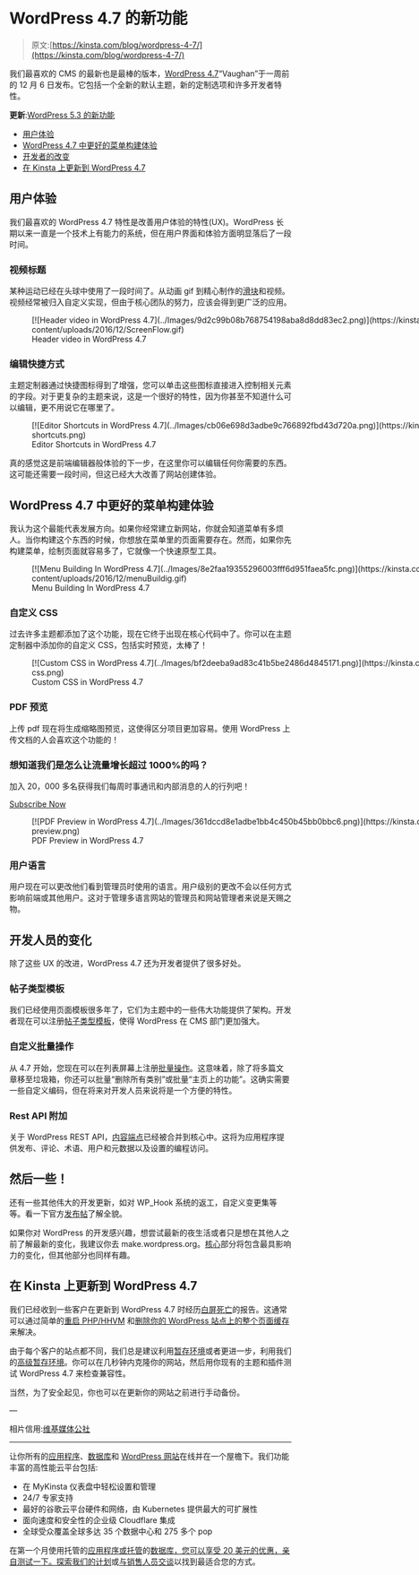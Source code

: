 # WordPress 4.7 的新功能

> 原文:[https://kinsta.com/blog/wordpress-4-7/](https://kinsta.com/blog/wordpress-4-7/)

我们最喜欢的 CMS 的最新也是最棒的版本，[WordPress 4.7](https://wordpress.org/news/2016/12/vaughan/)“Vaughan”于一周前的 12 月 6 日发布。它包括一个全新的默认主题，新的定制选项和许多开发者特性。

**更新**:[WordPress 5.3 的新功能](https://kinsta.com/blog/wordpress-5-3/)

*   [用户体验](#user-experience)
*   [WordPress 4.7 中更好的菜单构建体验](#menu-building-wordpress-4-7)
*   [开发者的改变](#changes-developers)
*   [在 Kinsta 上更新到 WordPress 4.7](#updating-to-wordpress-4-7-kinsta)

## 用户体验

我们最喜欢的 WordPress 4.7 特性是改善用户体验的特性(UX)。WordPress 长期以来一直是一个技术上有能力的系统，但在用户界面和体验方面明显落后了一段时间。

### 视频标题

某种运动已经在头球中使用了一段时间了。从动画 gif 到精心制作的[滑块](https://kinsta.com/blog/wordpress-slider/)和视频。视频经常被归入自定义实现，但由于核心团队的努力，应该会得到更广泛的应用。

<figure id="attachment_8378" aria-describedby="caption-attachment-8378" style="width: 770px" class="wp-caption aligncenter">[![Header video in WordPress 4.7](../Images/9d2c99b08b768754198aba8d8dd83ec2.png)](https://kinsta.com/wp-content/uploads/2016/12/ScreenFlow.gif)

<figcaption id="caption-attachment-8378" class="wp-caption-text">Header video in WordPress 4.7</figcaption>

</figure>

### 编辑快捷方式

主题定制器通过快捷图标得到了增强，您可以单击这些图标直接进入控制相关元素的字段。对于更复杂的主题来说，这是一个很好的特性，因为你甚至不知道什么可以编辑，更不用说它在哪里了。

<figure id="attachment_8379" aria-describedby="caption-attachment-8379" style="width: 1024px" class="wp-caption aligncenter">[![Editor Shortcuts in WordPress 4.7](../Images/cb06e698d3adbe9c766892fbd43d720a.png)](https://kinsta.com/wp-content/uploads/2016/12/editor-shortcuts.png)

<figcaption id="caption-attachment-8379" class="wp-caption-text">Editor Shortcuts in WordPress 4.7</figcaption>

</figure>

真的感觉这是前端编辑器般体验的下一步，在这里你可以编辑任何你需要的东西。这可能还需要一段时间，但这已经大大改善了网站创建体验。

## WordPress 4.7 中更好的菜单构建体验

我认为这个最能代表发展方向。如果你经常建立新网站，你就会知道菜单有多烦人。当你构建这个东西的时候，你想放在菜单里的页面需要存在。然而，如果你先构建菜单，绘制页面就容易多了，它就像一个快速原型工具。

<figure id="attachment_8380" aria-describedby="caption-attachment-8380" style="width: 770px" class="wp-caption aligncenter">[![Menu Building In WordPress 4.7](../Images/8e2faa19355296003fff6d951faea5fc.png)](https://kinsta.com/wp-content/uploads/2016/12/menuBuildig.gif)

<figcaption id="caption-attachment-8380" class="wp-caption-text">Menu Building In WordPress 4.7</figcaption>

</figure>

### 自定义 CSS

过去许多主题都添加了这个功能，现在它终于出现在核心代码中了。你可以在主题定制器中添加你的自定义 CSS，包括实时预览，太棒了！

<figure id="attachment_8381" aria-describedby="caption-attachment-8381" style="width: 1024px" class="wp-caption aligncenter">[![Custom CSS in WordPress 4.7](../Images/bf2deeba9ad83c41b5be2486d4845171.png)](https://kinsta.com/wp-content/uploads/2016/12/custom-css.png)

<figcaption id="caption-attachment-8381" class="wp-caption-text">Custom CSS in WordPress 4.7</figcaption>

</figure>

### PDF 预览

上传 pdf 现在将生成缩略图预览，这使得区分项目更加容易。使用 WordPress 上传文档的人会喜欢这个功能的！

 <dialog id="newsletter" class="dialog dialog has-dark-blue-background-color email-modal" aria-hidden="true">## 注册订阅时事通讯

<kinsta-form show-name="false" show-phone="false" show-website="false" show-company="false" show-disk-space="false" show-monthly-visits="false" show-number-of-websites="false" show-message="false" submit-button-text="Sign Up Now" submit-button-text-sending="Signing Up..." success-title="Thanks for subscribing!" success-message="Keep an eye out for our next newsletter." terms-template="newsletter" hubspot-source="subscribe_to_newsletter" submit-button-text-loading="Signing Up"></kinsta-form></dialog>

### 想知道我们是怎么让流量增长超过 1000%的吗？

加入 20，000 多名获得我们每周时事通讯和内部消息的人的行列吧！

[Subscribe Now](#newsletter)

<figure id="attachment_8382" aria-describedby="caption-attachment-8382" style="width: 1024px" class="wp-caption aligncenter">[![PDF Preview in WordPress 4.7](../Images/361dccd8e1adbe1bb4c450b45bb0bbc6.png)](https://kinsta.com/wp-content/uploads/2016/12/pdf-preview.png)

<figcaption id="caption-attachment-8382" class="wp-caption-text">PDF Preview in WordPress 4.7</figcaption>

</figure>

### 用户语言

用户现在可以更改他们看到管理员时使用的语言。用户级别的更改不会以任何方式影响前端或其他用户。这对于管理多语言网站的管理员和网站管理者来说是天赐之物。

## 开发人员的变化

除了这些 UX 的改进，WordPress 4.7 还为开发者提供了很多好处。

### 帖子类型模板

我们已经使用页面模板很多年了，它们为主题中的一些伟大功能提供了架构。开发者现在可以注册[帖子类型模板](https://make.wordpress.org/core/2016/11/03/post-type-templates-in-4-7/)，使得 WordPress 在 CMS 部门更加强大。

### 自定义批量操作

从 4.7 开始，您现在可以在列表屏幕上注册[批量操作](https://make.wordpress.org/core/2016/10/04/custom-bulk-actions/)。这意味着，除了将多篇文章移至垃圾箱，你还可以批量“删除所有类别”或批量“主页上的功能”。这确实需要一些自定义编码，但在将来对开发人员来说将是一个方便的特性。

### Rest API 附加

关于 WordPress REST API，[内容端点](https://make.wordpress.org/core/2016/10/08/rest-api-merge-proposal-part-2-content-api/)已经被合并到核心中。这将为应用程序提供发布、评论、术语、用户和元数据以及设置的编程访问。

## 然后一些！

还有一些其他伟大的开发更新，如对 WP_Hook 系统的返工，自定义变更集等等。看一下官方[发布帖](https://wordpress.org/news/2016/12/vaughan/)了解全貌。

如果你对 WordPress 的开发感兴趣，想尝试最新的夜生活或者只是想在其他人之前了解最新的变化，我建议你去 make.wordpress.org。[核心](https://make.wordpress.org/core/)部分将包含最具影响力的变化，但其他部分也同样有趣。

## 在 Kinsta 上更新到 WordPress 4.7

我们已经收到一些客户在更新到 WordPress 4.7 时经历[白屏死亡](https://kinsta.com/blog/wordpress-white-screen-of-death/)的报告。这通常可以通过简单的[重启 PHP/HHVM](https://kinsta.com/help/restart-php/) 和[删除你的 WordPress 站点上的整个页面缓存](https://kinsta.com/blog/wordpress-clear-cache/)来解决。

由于每个客户的站点都不同，我们总是建议利用[暂存环境](https://kinsta.com/help/staging-environment/)或者更进一步，利用我们的[高级暂存环境](https://kinsta.com/help/premium-staging-environments/)。你可以在几秒钟内克隆你的网站，然后用你现有的主题和插件测试 WordPress 4.7 来检查兼容性。

当然，为了安全起见，你也可以在更新你的网站之前进行手动备份。

—

相片信用:[维基媒体公社](https://commons.wikimedia.org/wiki/File:Sarah_Vaughan_-_William_P._Gottlieb_-_No._1.jpg)

* * *

让你所有的[应用程序](https://kinsta.com/application-hosting/)、[数据库](https://kinsta.com/database-hosting/)和 [WordPress 网站](https://kinsta.com/wordpress-hosting/)在线并在一个屋檐下。我们功能丰富的高性能云平台包括:

*   在 MyKinsta 仪表盘中轻松设置和管理
*   24/7 专家支持
*   最好的谷歌云平台硬件和网络，由 Kubernetes 提供最大的可扩展性
*   面向速度和安全性的企业级 Cloudflare 集成
*   全球受众覆盖全球多达 35 个数据中心和 275 多个 pop

在第一个月使用托管的[应用程序或托管](https://kinsta.com/application-hosting/)的[数据库，您可以享受 20 美元的优惠，亲自测试一下。探索我们的](https://kinsta.com/database-hosting/)[计划](https://kinsta.com/plans/)或[与销售人员交谈](https://kinsta.com/contact-us/)以找到最适合您的方式。